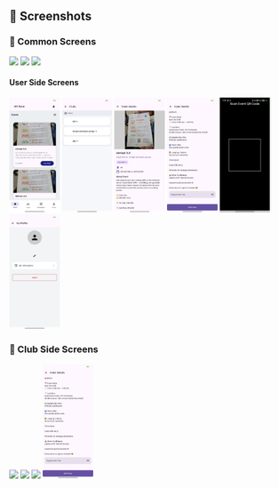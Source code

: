 ## 📸 Screenshots

### 🏢 Common Screens
<p float="left">
  <img src=screenshots/user/clubconnect-splash-screen.jpg" width="18%" />
  <img src="screenshots/user/clubconnect-login-screen.jpg" width="18%" />
  <img src="screenshots/user/clubconnect-signup-screen.jpg" width="18%" />
</p>

#### User Side Screens
  <p float="left">
  <img src=screenshots/user/clubconnect-home-screen.jpg" width="18%" />
  <img src="screenshots/user/clubconnect-clubslist-screen.jpg" width="18%" />
  <img src="screenshots/user/clubconnect-eventdetails-screen.jpg" width="18%" />
  <img src=screenshots/user/clubconnect-eventdetails-screen2.jpg" width="18%" />
  <img src="screenshots/user/clubconnect-scanqr-screen.jpg" width="18%" />
  <img src="screenshots/user/clubconnect-userprofile-screen.jpg" width="18%" />
</p>

### 🏢 Club Side Screens
 <p float="left">
  <img src=screenshots/user/clubconnect-clubdashboard-screen.jpg" width="18%" />
  <img src="screenshots/user/clubconnect-addevent-screen.jpg" width="18%" />
  <img src="screenshots/user/clubconnect-eventslist-screen.jpg" width="18%" />
  <img src=screenshots/user/clubconnect-eventdetails-screen2.jpg" width="18%" />
</p>




